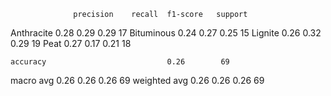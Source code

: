                   precision    recall  f1-score   support

  Anthracite       0.28      0.29      0.29        17
  Bituminous       0.24      0.27      0.25        15
     Lignite       0.26      0.32      0.29        19
        Peat       0.27      0.17      0.21        18

    accuracy                           0.26        69
   macro avg       0.26      0.26      0.26        69
weighted avg       0.26      0.26      0.26        69
